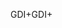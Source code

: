 <span data-ttu-id="0c90d-101">GDI+</span><span class="sxs-lookup"><span data-stu-id="0c90d-101">GDI+</span></span>